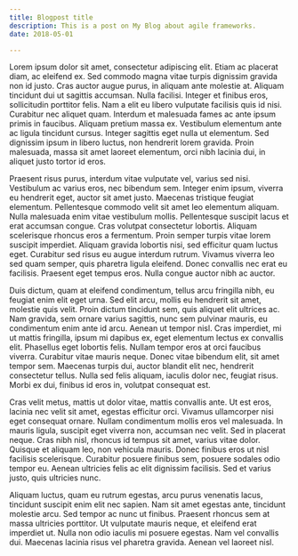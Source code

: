 ```yaml
---
title: Blogpost title
description: This is a post on My Blog about agile frameworks.
date: 2018-05-01

---
```


Lorem ipsum dolor sit amet, consectetur adipiscing elit. Etiam ac placerat diam, ac eleifend ex. Sed commodo magna vitae turpis dignissim gravida non id justo. Cras auctor augue purus, in aliquam ante molestie at. Aliquam tincidunt dui ut sagittis accumsan. Nulla facilisi. Integer et finibus eros, sollicitudin porttitor felis. Nam a elit eu libero vulputate facilisis quis id nisi. Curabitur nec aliquet quam. Interdum et malesuada fames ac ante ipsum primis in faucibus. Aliquam pretium massa ex. Vestibulum elementum ante ac ligula tincidunt cursus. Integer sagittis eget nulla ut elementum. Sed dignissim ipsum in libero luctus, non hendrerit lorem gravida. Proin malesuada, massa sit amet laoreet elementum, orci nibh lacinia dui, in aliquet justo tortor id eros.

Praesent risus purus, interdum vitae vulputate vel, varius sed nisi. Vestibulum ac varius eros, nec bibendum sem. Integer enim ipsum, viverra eu hendrerit eget, auctor sit amet justo. Maecenas tristique feugiat elementum. Pellentesque commodo velit sit amet leo elementum aliquam. Nulla malesuada enim vitae vestibulum mollis. Pellentesque suscipit lacus et erat accumsan congue. Cras volutpat consectetur lobortis. Aliquam scelerisque rhoncus eros a fermentum. Proin semper turpis vitae lorem suscipit imperdiet. Aliquam gravida lobortis nisi, sed efficitur quam luctus eget. Curabitur sed risus eu augue interdum rutrum. Vivamus viverra leo sed quam semper, quis pharetra ligula eleifend. Donec convallis nec erat eu facilisis. Praesent eget tempus eros. Nulla congue auctor nibh ac auctor.

Duis dictum, quam at eleifend condimentum, tellus arcu fringilla nibh, eu feugiat enim elit eget urna. Sed elit arcu, mollis eu hendrerit sit amet, molestie quis velit. Proin dictum tincidunt sem, quis aliquet elit ultrices ac. Nam gravida, sem ornare varius sagittis, nunc sem pulvinar mauris, eu condimentum enim ante id arcu. Aenean ut tempor nisl. Cras imperdiet, mi ut mattis fringilla, ipsum mi dapibus ex, eget elementum lectus ex convallis elit. Phasellus eget lobortis felis. Nullam tempor eros at orci faucibus viverra. Curabitur vitae mauris neque. Donec vitae bibendum elit, sit amet tempor sem. Maecenas turpis dui, auctor blandit elit nec, hendrerit consectetur tellus. Nulla sed felis aliquam, iaculis dolor nec, feugiat risus. Morbi ex dui, finibus id eros in, volutpat consequat est.

Cras velit metus, mattis ut dolor vitae, mattis convallis ante. Ut est eros, lacinia nec velit sit amet, egestas efficitur orci. Vivamus ullamcorper nisi eget consequat ornare. Nullam condimentum mollis eros vel malesuada. In mauris ligula, suscipit eget viverra non, accumsan nec velit. Sed in placerat neque. Cras nibh nisl, rhoncus id tempus sit amet, varius vitae dolor. Quisque et aliquam leo, non vehicula mauris. Donec finibus eros ut nisl facilisis scelerisque. Curabitur posuere finibus sem, posuere sodales odio tempor eu. Aenean ultricies felis ac elit dignissim facilisis. Sed et varius justo, quis ultricies nunc.

Aliquam luctus, quam eu rutrum egestas, arcu purus venenatis lacus, tincidunt suscipit enim elit nec sapien. Nam sit amet egestas ante, tincidunt molestie arcu. Sed tempor ac nunc ut finibus. Praesent rhoncus sem at massa ultricies porttitor. Ut vulputate mauris neque, et eleifend erat imperdiet ut. Nulla non odio iaculis mi posuere egestas. Nam vel convallis dui. Maecenas lacinia risus vel pharetra gravida. Aenean vel laoreet nisl.